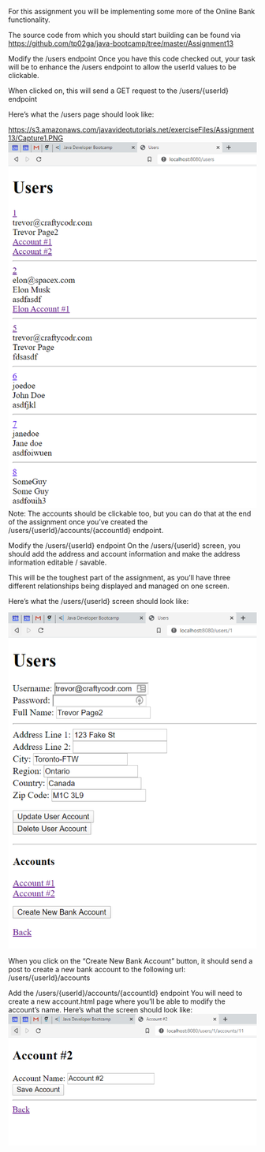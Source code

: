 For this assignment you will be implementing some more of the Online Bank functionality.

The source code from which you should start building can be found via https://github.com/tp02ga/java-bootcamp/tree/master/Assignment13

Modify the /users endpoint
Once you have this code checked out, your task will be to enhance the /users endpoint to allow the userId values to be clickable.

When clicked on, this will send a GET request to the /users/{userId} endpoint

Here’s what the /users page should look like:


https://s3.amazonaws.com/javavideotutorials.net/exerciseFiles/Assignment13/Capture1.PNG
![](img/Capture1.png)
Note: The accounts should be clickable too, but you can do that at the end of the assignment once you’ve created the /users/{userId}/accounts/{accountId} endpoint.



Modify the /users/{userId} endpoint
On the /users/{userId} screen, you should add the address and account information and make the address information editable / savable.

This will be the toughest part of the assignment, as you’ll have three different relationships being displayed and managed on one screen.

Here’s what the /users/{userId} screen should look like:

![](img/Capture2.png)

When you click on the “Create New Bank Account” button, it should send a post to create a new bank account to the following url: /users/{userId}/accounts



Add the /users/{userId}/accounts/{accountId} endpoint
You will need to create a new account.html page where you’ll be able to modify the account’s name. Here’s what the screen should look like:
![](img/Capture3.png)



 

 